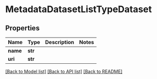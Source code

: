 # MetadataDatasetListTypeDataset

## Properties
Name | Type | Description | Notes
------------ | ------------- | ------------- | -------------
**name** | **str** |  | 
**uri** | **str** |  | 

[[Back to Model list]](../README.md#documentation-for-models) [[Back to API list]](../README.md#documentation-for-api-endpoints) [[Back to README]](../README.md)


